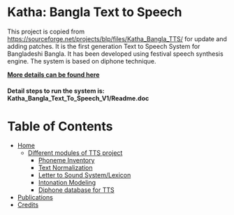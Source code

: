 # Katha: Bangla Text to Speech
This project is copied from https://sourceforge.net/projects/blp/files/Katha_Bangla_TTS/ for update and adding patches.
It is the first generation Text to Speech System for Bangladeshi Bangla. It has been developed using festival speech synthesis engine. The system is based on diphone technique. 

**[More details can be found here](https://github.com/firojalam/Katha-Bangla-TTS/wiki)**

#### Detail steps to run the system is: Katha_Bangla_Text_To_Speech_V1/Readme.doc

Table of Contents
=================

   * [Home](https://github.com/firojalam/Katha-Bangla-TTS/wiki/)
     * [Different modules of TTS project](https://github.com/firojalam/Katha-Bangla-TTS/wiki/#different-modules-sof-tts-project)
        * [Phoneme Inventory](https://github.com/firojalam/Katha-Bangla-TTS/wiki/#phoneme-inventory)
        * [Text Normalization](https://github.com/firojalam/Katha-Bangla-TTS/wiki/#text-normalization)
        * [Letter to Sound System/Lexicon](https://github.com/firojalam/Katha-Bangla-TTS/wiki/#letter-to-sound-system-lexicon)
        * [Intonation Modeling](https://github.com/firojalam/Katha-Bangla-TTS/wiki/#intonation-modeling)
        * [Diphone database for TTS](https://github.com/firojalam/Katha-Bangla-TTS/wiki/#diphone-database-for-tts)        
   * [Publications](https://github.com/firojalam/Katha-Bangla-TTS/wiki/Publications)
   * [Credits](https://github.com/firojalam/Katha-Bangla-TTS/wiki/Credits)
 
